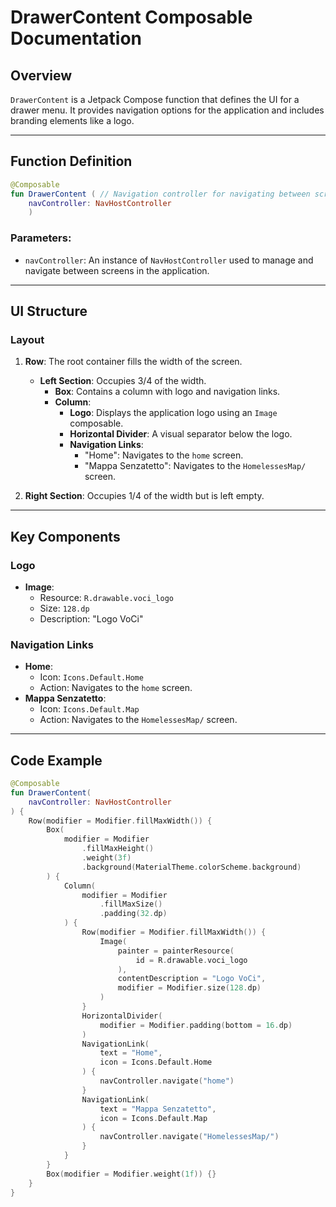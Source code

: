 # DrawerContent Composable Documentation

## Overview
`DrawerContent` is a Jetpack Compose function that defines the UI for a drawer menu. It provides navigation options for the application and includes branding elements like a logo.

---

## Function Definition
```kotlin
@Composable
fun DrawerContent ( // Navigation controller for navigating between screens
    navController: NavHostController    
    )
```

### Parameters:
- `navController`: An instance of `NavHostController` used to manage and navigate between screens in the application.

---

## UI Structure

### Layout
1. **Row**: The root container fills the width of the screen.
    - **Left Section**: Occupies 3/4 of the width.
        - **Box**: Contains a column with logo and navigation links.
        - **Column**:
            - **Logo**: Displays the application logo using an `Image` composable.
            - **Horizontal Divider**: A visual separator below the logo.
            - **Navigation Links**:
                - "Home": Navigates to the `home` screen.
                - "Mappa Senzatetto": Navigates to the `HomelessesMap/` screen.

2. **Right Section**: Occupies 1/4 of the width but is left empty.

---

## Key Components

### Logo
- **Image**:
    - Resource: `R.drawable.voci_logo`
    - Size: `128.dp`
    - Description: "Logo VoCi"

### Navigation Links
- **Home**:
    - Icon: `Icons.Default.Home`
    - Action: Navigates to the `home` screen.
- **Mappa Senzatetto**:
    - Icon: `Icons.Default.Map`
    - Action: Navigates to the `HomelessesMap/` screen.

---

## Code Example
```kotlin
@Composable
fun DrawerContent(
    navController: NavHostController
) {
    Row(modifier = Modifier.fillMaxWidth()) {
        Box(
            modifier = Modifier
                .fillMaxHeight()
                .weight(3f)
                .background(MaterialTheme.colorScheme.background)
        ) {
            Column(
                modifier = Modifier
                    .fillMaxSize()
                    .padding(32.dp)
            ) {
                Row(modifier = Modifier.fillMaxWidth()) {
                    Image(
                        painter = painterResource(
                            id = R.drawable.voci_logo
                        ),
                        contentDescription = "Logo VoCi",
                        modifier = Modifier.size(128.dp)
                    )
                }
                HorizontalDivider(
                    modifier = Modifier.padding(bottom = 16.dp)
                )
                NavigationLink(
                    text = "Home",
                    icon = Icons.Default.Home
                ) {
                    navController.navigate("home")
                }
                NavigationLink(
                    text = "Mappa Senzatetto",
                    icon = Icons.Default.Map
                ) {
                    navController.navigate("HomelessesMap/")
                }
            }
        }
        Box(modifier = Modifier.weight(1f)) {}
    }
}
```

